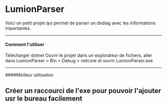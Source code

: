 # LumionParser

Voici un petit projet qui permet de parser un dxdiag avec les informations importantes.

----------------

#### Comment l'utiliser

Télécharger dotnet
Ouvrir le projet dans un explorateur de fichiers, aller dans LumionParser > Bin > Debug > netcore et ouvrir LumionParser.exe

-----------------

####Meilleur utilisation

Créer un __raccourci__ de l'exe pour pouvoir l'ajouter usr le bureau facilement
-----------------
